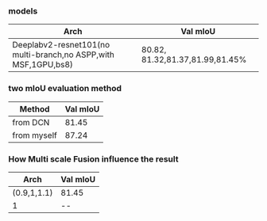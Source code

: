 


### models

Arch | Val mIoU
------------ | -------------
Deeplabv2-resnet101(no multi-branch,no ASPP,with MSF,1GPU,bs8) | 80.82, 81.32,81.37,81.99,81.45%



### two mIoU evaluation method
Method | Val mIoU
------------ | -------------
from DCN | 81.45
from myself | 87.24



### How Multi scale Fusion influence the result

Arch | Val mIoU
------------ | -------------
(0.9,1,1.1) | 81.45
1           |   --

